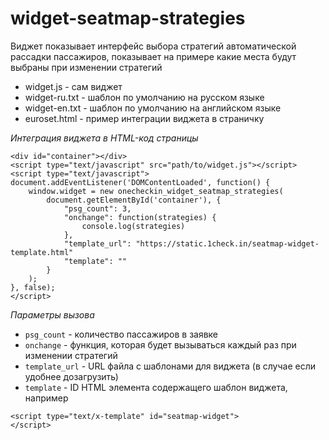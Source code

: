 # widget-seatmap-strategies
Виджет показывает интерфейс выбора стратегий автоматической рассадки пассажиров,
показывает на примере какие места будут выбраны при изменении стратегий

- widget.js - сам виджет
- widget-ru.txt - шаблон по умолчанию на русском языке
- widget-en.txt - шаблон по умолчанию на английском языке
- euroset.html - пример интеграции виджета в страничку

*Интеграция виджета в HTML-код страницы*

```
<div id="container"></div>
<script type="text/javascript" src="path/to/widget.js"></script>
<script type="text/javascript">
document.addEventListener('DOMContentLoaded', function() {
    window.widget = new onecheckin_widget_seatmap_strategies(
        document.getElementById('container'), {
            "psg_count": 3,
            "onchange": function(strategies) {
                console.log(strategies)
            },
            "template_url": "https://static.1check.in/seatmap-widget-template.html"
            "template": ""
        }
    );
}, false);
</script>
```


*Параметры вызова*

- `psg_count` - количество пассажиров в заявке
- `onchange` - функция, которая будет вызываться каждый раз при изменении
стратегий
- `template_url` - URL файла с шаблонами для виджета (в случае если удобнее
дозагрузить)
- `template` - ID HTML элемента содержащего шаблон виджета, например

```
<script type="text/x-template" id="seatmap-widget">
</script>
```

